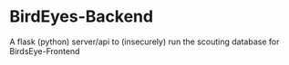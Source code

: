 # BirdEyes-Backend
A flask (python) server/api to (insecurely) run the scouting database for BirdsEye-Frontend